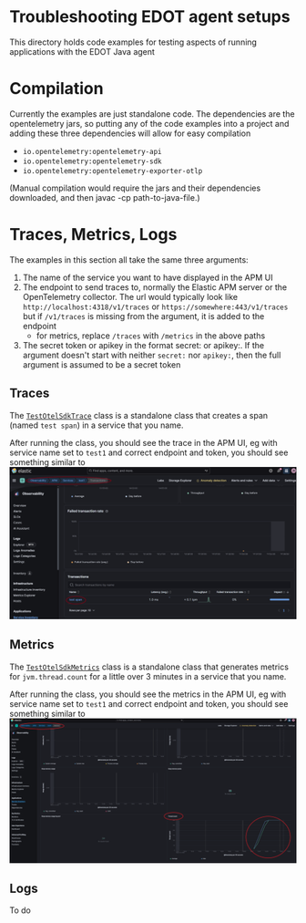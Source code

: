 # Troubleshooting EDOT agent setups

This directory holds code examples for testing aspects of running applications
with the EDOT Java agent

# Compilation

Currently the examples are just standalone code. The 
dependencies are the opentelemetry jars, so putting any
of the code examples into a project and adding these three
dependencies will allow for easy compilation

- `io.opentelemetry:opentelemetry-api`
- `io.opentelemetry:opentelemetry-sdk`
- `io.opentelemetry:opentelemetry-exporter-otlp`

(Manual compilation would require the jars and their dependencies downloaded, and then javac -cp <list of jars> path-to-java-file.)

# Traces, Metrics, Logs

The examples in this section all take the same three arguments:
1. The name of the service you want to have displayed in the APM UI
2. The endpoint to send traces to, normally the Elastic APM server or the OpenTelemetry collector.
   The url would typically look like `http://localhost:4318/v1/traces` or `https://somewhere:443/v1/traces`
   but if `/v1/traces` is missing from the argument, it is added to the endpoint
   - for metrics, replace `/traces` with `/metrics` in the above paths
3. The secret token or apikey in the format secret:<token> or apikey:<apikey>.
   If the argument doesn't start with neither `secret:` nor `apikey:`, then the full argument is
   assumed to be a secret token

## Traces

The [`TestOtelSdkTrace`](./src/main/java/elastic/troubleshooting/TestOtelSdkTrace.java) class is a standalone class that creates
a span (named `test span`) in a service that you name. 

After running the class, you should see the trace in the APM UI, eg with service name set to `test1` and
correct endpoint and token, you should see something similar to 
![this](images/test-trace.png)

## Metrics

The [`TestOtelSdkMetrics`](./src/main/java/elastic/troubleshooting/TestOtelSdkMetrics.java) class is a standalone class that generates
metrics for `jvm.thread.count` for a little over 3 minutes in a service that you name.

After running the class, you should see the metrics in the APM UI, eg with service name set to `test1` and
correct endpoint and token, you should see something similar to
![this](images/test-metrics.png)

## Logs

To do
